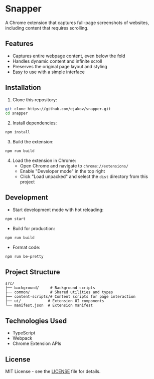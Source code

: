 # Snapper

A Chrome extension that captures full-page screenshots of websites, including content that requires scrolling.

## Features

- Captures entire webpage content, even below the fold
- Handles dynamic content and infinite scroll
- Preserves the original page layout and styling
- Easy to use with a simple interface

## Installation

1. Clone this repository:
```bash
git clone https://github.com/ejakov/snapper.git
cd snapper
```

2. Install dependencies:
```bash
npm install
```

3. Build the extension:
```bash
npm run build
```

4. Load the extension in Chrome:
   - Open Chrome and navigate to `chrome://extensions/`
   - Enable "Developer mode" in the top right
   - Click "Load unpacked" and select the `dist` directory from this project

## Development

- Start development mode with hot reloading:
```bash
npm start
```

- Build for production:
```bash
npm run build
```

- Format code:
```bash
npm run be-pretty
```

## Project Structure

```
src/
├── background/     # Background scripts
├── common/         # Shared utilities and types
├── content-scripts/# Content scripts for page interaction
├── ui/            # Extension UI components
└── manifest.json  # Extension manifest
```

## Technologies Used

- TypeScript
- Webpack
- Chrome Extension APIs

## License

MIT License - see the [LICENSE](LICENSE) file for details.
